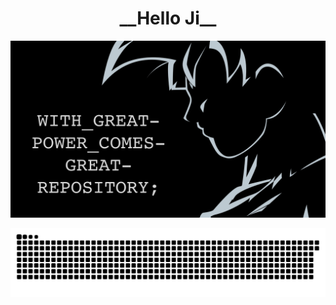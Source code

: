 
<h1 align="center">__Hello Ji__</a></h1>

<img src="resources/gokuX-black-90.png" alt="goku">



<p align="center">
  <img src="https://github.com/prady8339/prady8339/blob/output/github-contribution-grid-snake.svg" alt="snake"></center>
</p>


